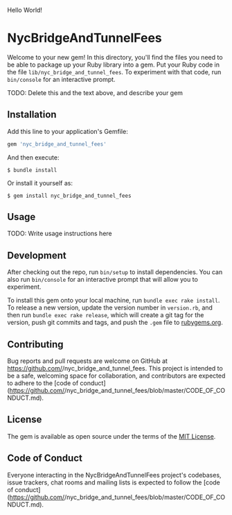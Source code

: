 Hello World!

# NycBridgeAndTunnelFees

Welcome to your new gem! In this directory, you'll find the files you need to be able to package up your Ruby library into a gem. Put your Ruby code in the file `lib/nyc_bridge_and_tunnel_fees`. To experiment with that code, run `bin/console` for an interactive prompt.

TODO: Delete this and the text above, and describe your gem

## Installation

Add this line to your application's Gemfile:

```ruby
gem 'nyc_bridge_and_tunnel_fees'
```

And then execute:

    $ bundle install

Or install it yourself as:

    $ gem install nyc_bridge_and_tunnel_fees

## Usage

TODO: Write usage instructions here

## Development

After checking out the repo, run `bin/setup` to install dependencies. You can also run `bin/console` for an interactive prompt that will allow you to experiment.

To install this gem onto your local machine, run `bundle exec rake install`. To release a new version, update the version number in `version.rb`, and then run `bundle exec rake release`, which will create a git tag for the version, push git commits and tags, and push the `.gem` file to [rubygems.org](https://rubygems.org).

## Contributing

Bug reports and pull requests are welcome on GitHub at https://github.com/<github username>/nyc_bridge_and_tunnel_fees. This project is intended to be a safe, welcoming space for collaboration, and contributors are expected to adhere to the [code of conduct](https://github.com/<github username>/nyc_bridge_and_tunnel_fees/blob/master/CODE_OF_CONDUCT.md).


## License

The gem is available as open source under the terms of the [MIT License](https://opensource.org/licenses/MIT).

## Code of Conduct

Everyone interacting in the NycBridgeAndTunnelFees project's codebases, issue trackers, chat rooms and mailing lists is expected to follow the [code of conduct](https://github.com/<github username>/nyc_bridge_and_tunnel_fees/blob/master/CODE_OF_CONDUCT.md).
